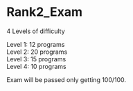# Rank2_Exam

4 Levels of difficulty

Level 1: 12 programs  
Level 2: 20 programs  
Level 3: 15 programs  
Level 4: 10 programs  

Exam will be passed only getting 100/100.
